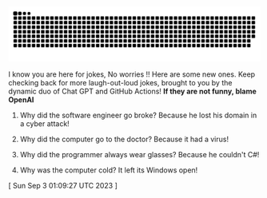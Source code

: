 <picture>
  <source media="(prefers-color-scheme: dark)" srcset="https://raw.githubusercontent.com/platane/platane/output/github-contribution-grid-snake-dark.svg">
  <source media="(prefers-color-scheme: light)" srcset="https://raw.githubusercontent.com/platane/platane/output/github-contribution-grid-snake.svg">
  <img alt="github contribution grid snake animation" src="https://raw.githubusercontent.com/platane/platane/output/github-contribution-grid-snake.svg">
</picture>


I know you are here for jokes, No worries !!
Here are some new ones. Keep checking back for more laugh-out-loud jokes, brought to you by the dynamic duo of Chat GPT and GitHub Actions! __If they are not funny, blame OpenAI__
 
1. Why did the software engineer go broke?
   Because he lost his domain in a cyber attack!

2. Why did the computer go to the doctor?
   Because it had a virus!

3. Why did the programmer always wear glasses?
   Because he couldn't C#!

4. Why was the computer cold?
   It left its Windows open!
 
[ 
Sun Sep  3 01:09:27 UTC 2023
 ]
